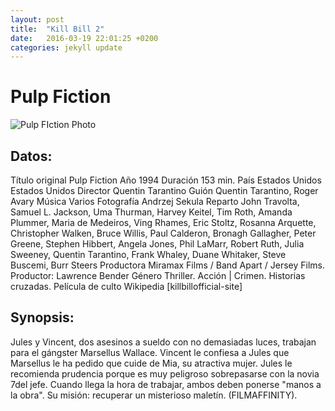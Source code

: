 ```yaml
---
layout: post
title:  "Kill Bill 2"
date:   2016-03-19 22:01:25 +0200
categories: jekyll update
---
```


# Pulp Fiction

![Pulp FIction Photo](/images/Pulp-Fiction-image.png)

## Datos:
Título original Pulp Fiction 
Año 1994
Duración 153 min.
País Estados Unidos Estados Unidos
Director Quentin Tarantino 
Guión Quentin Tarantino, Roger Avary
Música Varios
Fotografía Andrzej Sekula
Reparto John Travolta, Samuel L. Jackson, Uma Thurman, Harvey Keitel, 
Tim Roth, Amanda Plummer, Maria de Medeiros, Ving Rhames, Eric Stoltz, 
Rosanna Arquette, Christopher Walken, Bruce Willis, Paul Calderon, 
Bronagh Gallagher, Peter Greene, Stephen Hibbert, Angela Jones, 
Phil LaMarr, Robert Ruth, Julia Sweeney, Quentin Tarantino, Frank Whaley, 
Duane Whitaker, Steve Buscemi, Burr Steers 
Productora Miramax Films / Band Apart / Jersey Films. Productor: Lawrence Bender
Género Thriller. Acción | Crimen. Historias cruzadas. Película de culto 
Wikipedia [killbillofficial-site]

## Synopsis:
Jules y Vincent, dos asesinos a sueldo con no demasiadas luces, trabajan 
para el gángster Marsellus Wallace. Vincent le confiesa a Jules que 
Marsellus le ha pedido que cuide de Mia, su atractiva mujer. Jules le 
recomienda prudencia porque es muy peligroso sobrepasarse con la novia 
7del jefe. Cuando llega la hora de trabajar, ambos deben ponerse 
"manos a la obra". Su misión: recuperar un misterioso maletín. (FILMAFFINITY).


[pulpfiction-site]: https://es.wikipedia.org/wiki/Pulp_Fiction
